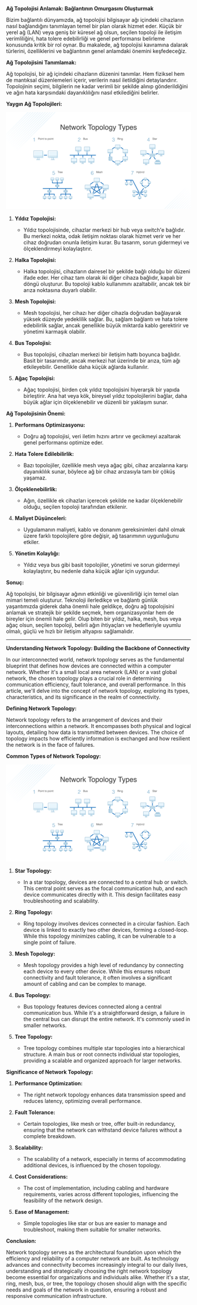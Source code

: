 **Ağ Topolojisi Anlamak: Bağlantının Omurgasını Oluşturmak**

Bizim bağlantılı dünyamızda, ağ topolojisi bilgisayar ağı içindeki cihazların nasıl bağlandığını tanımlayan temel bir plan olarak hizmet eder. Küçük bir yerel ağ (LAN) veya geniş bir küresel ağ olsun, seçilen topoloji ile iletişim verimliliğini, hata tolere edebilirliği ve genel performansı belirleme konusunda kritik bir rol oynar. Bu makalede, ağ topolojisi kavramına dalarak türlerini, özelliklerini ve bağlantının genel anlamdaki önemini keşfedeceğiz.

**Ağ Topolojisini Tanımlamak:**

Ağ topolojisi, bir ağ içindeki cihazların düzenini tanımlar. Hem fiziksel hem de mantıksal düzenlemeleri içerir, verilerin nasıl iletildiğini detaylandırır. Topolojinin seçimi, bilgilerin ne kadar verimli bir şekilde alınıp gönderildiğini ve ağın hata karşısındaki dayanıklılığını nasıl etkilediğini belirler.

**Yaygın Ağ Topolojileri:**

![networktopology](/resources/networktopology.png)

1. **Yıldız Topolojisi:**
   - Yıldız topolojisinde, cihazlar merkezi bir hub veya switch'e bağlıdır. Bu merkezi nokta, odak iletişim noktası olarak hizmet verir ve her cihaz doğrudan onunla iletişim kurar. Bu tasarım, sorun gidermeyi ve ölçeklendirmeyi kolaylaştırır.

2. **Halka Topolojisi:**
   - Halka topolojisi, cihazların dairesel bir şekilde bağlı olduğu bir düzeni ifade eder. Her cihaz tam olarak iki diğer cihaza bağlıdır, kapalı bir döngü oluşturur. Bu topoloji kablo kullanımını azaltabilir, ancak tek bir arıza noktasına duyarlı olabilir.

3. **Mesh Topolojisi:**
   - Mesh topolojisi, her cihazı her diğer cihazla doğrudan bağlayarak yüksek düzeyde yedeklilik sağlar. Bu, sağlam bağlantı ve hata tolere edebilirlik sağlar, ancak genellikle büyük miktarda kablo gerektirir ve yönetimi karmaşık olabilir.

4. **Bus Topolojisi:**
   - Bus topolojisi, cihazları merkezi bir iletişim hattı boyunca bağlıdır. Basit bir tasarımdır, ancak merkezi hat üzerinde bir arıza, tüm ağı etkileyebilir. Genellikle daha küçük ağlarda kullanılır.

5. **Ağaç Topolojisi:**
   - Ağaç topolojisi, birden çok yıldız topolojisini hiyerarşik bir yapıda birleştirir. Ana hat veya kök, bireysel yıldız topolojilerini bağlar, daha büyük ağlar için ölçeklenebilir ve düzenli bir yaklaşım sunar.

**Ağ Topolojisinin Önemi:**

1. **Performans Optimizasyonu:**
   - Doğru ağ topolojisi, veri iletim hızını artırır ve gecikmeyi azaltarak genel performansı optimize eder.

2. **Hata Tolere Edilebilirlik:**
   - Bazı topolojiler, özellikle mesh veya ağaç gibi, cihaz arızalarına karşı dayanıklılık sunar, böylece ağ bir cihaz arızasıyla tam bir çöküş yaşamaz.

3. **Ölçeklenebilirlik:**
   - Ağın, özellikle ek cihazları içerecek şekilde ne kadar ölçeklenebilir olduğu, seçilen topoloji tarafından etkilenir.

4. **Maliyet Düşünceleri:**
   - Uygulamanın maliyeti, kablo ve donanım gereksinimleri dahil olmak üzere farklı topolojilere göre değişir, ağ tasarımının uygunluğunu etkiler.

5. **Yönetim Kolaylığı:**
   - Yıldız veya bus gibi basit topolojiler, yönetimi ve sorun gidermeyi kolaylaştırır, bu nedenle daha küçük ağlar için uygundur.

**Sonuç:**

Ağ topolojisi, bir bilgisayar ağının etkinliği ve güvenilirliği için temel olan mimari temeli oluşturur. Teknoloji ilerledikçe ve bağlantı günlük yaşantımızda giderek daha önemli hale geldikçe, doğru ağ topolojisini anlamak ve stratejik bir şekilde seçmek, hem organizasyonlar hem de bireyler için önemli hale gelir. Olup biten bir yıldız, halka, mesh, bus veya ağaç olsun, seçilen topoloji, belirli ağın ihtiyaçları ve hedefleriyle uyumlu olmalı, güçlü ve hızlı bir iletişim altyapısı sağlamalıdır.

----

**Understanding Network Topology: Building the Backbone of Connectivity**

In our interconnected world, network topology serves as the fundamental blueprint that defines how devices are connected within a computer network. Whether it's a small local area network (LAN) or a vast global network, the chosen topology plays a crucial role in determining communication efficiency, fault tolerance, and overall performance. In this article, we'll delve into the concept of network topology, exploring its types, characteristics, and its significance in the realm of connectivity.

**Defining Network Topology:**

Network topology refers to the arrangement of devices and their interconnections within a network. It encompasses both physical and logical layouts, detailing how data is transmitted between devices. The choice of topology impacts how efficiently information is exchanged and how resilient the network is in the face of failures.

**Common Types of Network Topology:**

![networktopology](/resources/networktopology.png)

1. **Star Topology:**
   - In a star topology, devices are connected to a central hub or switch. This central point serves as the focal communication hub, and each device communicates directly with it. This design facilitates easy troubleshooting and scalability.

2. **Ring Topology:**
   - Ring topology involves devices connected in a circular fashion. Each device is linked to exactly two other devices, forming a closed-loop. While this topology minimizes cabling, it can be vulnerable to a single point of failure.

3. **Mesh Topology:**
   - Mesh topology provides a high level of redundancy by connecting each device to every other device. While this ensures robust connectivity and fault tolerance, it often involves a significant amount of cabling and can be complex to manage.

4. **Bus Topology:**
   - Bus topology features devices connected along a central communication bus. While it's a straightforward design, a failure in the central bus can disrupt the entire network. It's commonly used in smaller networks.

5. **Tree Topology:**
   - Tree topology combines multiple star topologies into a hierarchical structure. A main bus or root connects individual star topologies, providing a scalable and organized approach for larger networks.

**Significance of Network Topology:**

1. **Performance Optimization:**
   - The right network topology enhances data transmission speed and reduces latency, optimizing overall performance.

2. **Fault Tolerance:**
   - Certain topologies, like mesh or tree, offer built-in redundancy, ensuring that the network can withstand device failures without a complete breakdown.

3. **Scalability:**
   - The scalability of a network, especially in terms of accommodating additional devices, is influenced by the chosen topology.

4. **Cost Considerations:**
   - The cost of implementation, including cabling and hardware requirements, varies across different topologies, influencing the feasibility of the network design.

5. **Ease of Management:**
   - Simple topologies like star or bus are easier to manage and troubleshoot, making them suitable for smaller networks.

**Conclusion:**

Network topology serves as the architectural foundation upon which the efficiency and reliability of a computer network are built. As technology advances and connectivity becomes increasingly integral to our daily lives, understanding and strategically choosing the right network topology become essential for organizations and individuals alike. Whether it's a star, ring, mesh, bus, or tree, the topology chosen should align with the specific needs and goals of the network in question, ensuring a robust and responsive communication infrastructure.
